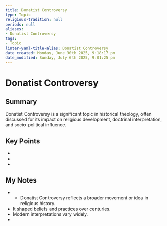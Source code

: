 ```yaml
---
title: Donatist Controversy
type: Topic
religious-tradition: null
periods: null
aliases:
- Donatist Controversy
tags:
- Topic
linter-yaml-title-alias: Donatist Controversy
date_created: Monday, June 30th 2025, 9:18:17 pm
date_modified: Sunday, July 6th 2025, 9:01:25 pm
---
```


# Donatist Controversy

## Summary
Donatist Controversy is a significant topic in historical theology, often discussed for its impact on religious development, doctrinal interpretation, and socio-political influence.

## Key Points
- 
- 
- 

## My Notes
- - Donatist Controversy reflects a broader movement or idea in religious history.
- It shaped beliefs and practices over centuries.
- Modern interpretations vary widely.
- 